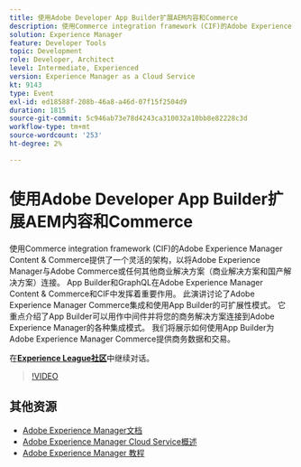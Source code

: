 ```yaml
---
title: 使用Adobe Developer App Builder扩展AEM内容和Commerce
description: 使用Commerce integration framework (CIF)的Adobe Experience Manager Content & Commerce提供了一个灵活的架构，以将Adobe Experience Manager与Adobe Commerce或任何其他商业解决方案（商业解决方案和国产解决方案）连接。 App Builder和GraphQL在Adobe Experience Manager Content & Commerce和CIF中发挥着重要作用。 此演讲讨论了Adobe Experience Manager Commerce集成和使用App Builder的可扩展性模式。 它重点介绍了App Builder可以用作中间件并将您的商务解决方案连接到Adobe Experience Manager的各种集成模式。 我们将展示如何使用App Builder为Adobe Experience Manager Commerce提供商务数据和交易。
solution: Experience Manager
feature: Developer Tools
topic: Development
role: Developer, Architect
level: Intermediate, Experienced
version: Experience Manager as a Cloud Service
kt: 9143
type: Event
exl-id: ed18588f-208b-46a8-a46d-07f15f2504d9
duration: 1815
source-git-commit: 5c946ab73e78d4243ca310032a10bb8e82228c3d
workflow-type: tm+mt
source-wordcount: '253'
ht-degree: 2%

---
```


# 使用Adobe Developer App Builder扩展AEM内容和Commerce

使用Commerce integration framework (CIF)的Adobe Experience Manager Content &amp; Commerce提供了一个灵活的架构，以将Adobe Experience Manager与Adobe Commerce或任何其他商业解决方案（商业解决方案和国产解决方案）连接。 App Builder和GraphQL在Adobe Experience Manager Content &amp; Commerce和CIF中发挥着重要作用。 此演讲讨论了Adobe Experience Manager Commerce集成和使用App Builder的可扩展性模式。 它重点介绍了App Builder可以用作中间件并将您的商务解决方案连接到Adobe Experience Manager的各种集成模式。 我们将展示如何使用App Builder为Adobe Experience Manager Commerce提供商务数据和交易。

在&#x200B;**[Experience League社区](https://adobe.ly/3om4942)**&#x200B;中继续对话。

>[!VIDEO](https://video.tv.adobe.com/v/337567/?quality=12&learn=on&hidetitle=true)

## 其他资源

- [Adobe Experience Manager文档](https://experienceleague.adobe.com/docs/experience-manager-cloud-service.html)
- [Adobe Experience Manager Cloud Service概述](https://experienceleague.adobe.com/docs/experience-manager-cloud-service/overview/home.html)
- [Adobe Experience Manager 教程](https://experienceleague.adobe.com/docs/experience-manager-tutorials.html)
